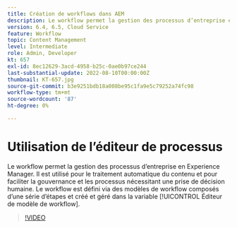 ```yaml
---
title: Création de workflows dans AEM
description: Le workflow permet la gestion des processus d’entreprise en Experience Manager. Il est utilisé pour le traitement automatique du contenu et pour faciliter la gouvernance et les processus nécessitant une prise de décision humaine.
version: 6.4, 6.5, Cloud Service
feature: Workflow
topic: Content Management
level: Intermediate
role: Admin, Developer
kt: 657
exl-id: 8ec12629-3acd-4958-b25c-0ae0b97ce244
last-substantial-update: 2022-08-10T00:00:00Z
thumbnail: KT-657.jpg
source-git-commit: b3e9251bdb18a008be95c1fa9e5c79252a74fc98
workflow-type: tm+mt
source-wordcount: '87'
ht-degree: 0%

---
```


# Utilisation de l’éditeur de processus

Le workflow permet la gestion des processus d’entreprise en Experience Manager. Il est utilisé pour le traitement automatique du contenu et pour faciliter la gouvernance et les processus nécessitant une prise de décision humaine. Le workflow est défini via des modèles de workflow composés d’une série d’étapes et créé et géré dans la variable [!UICONTROL Éditeur de modèle de workflow].

>[!VIDEO](https://video.tv.adobe.com/v/22201?quality=12&learn=on)
